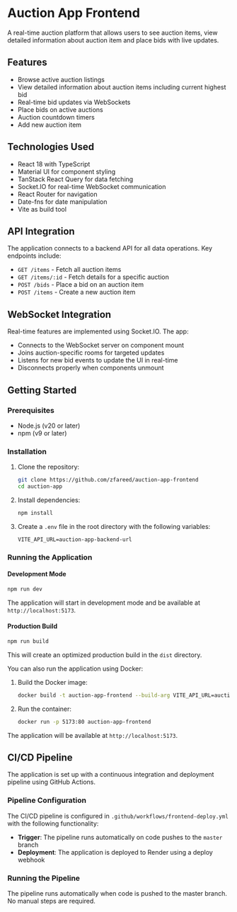 # Auction App Frontend

A real-time auction platform that allows users to see auction items, view detailed information about auction item and place bids with live updates.

## Features

- Browse active auction listings  
- View detailed information about auction items including current highest bid  
- Real-time bid updates via WebSockets  
- Place bids on active auctions  
- Auction countdown timers  
- Add new auction item

## Technologies Used

- React 18 with TypeScript  
- Material UI for component styling  
- TanStack React Query for data fetching  
- Socket.IO for real-time WebSocket communication  
- React Router for navigation  
- Date-fns for date manipulation  
- Vite as build tool  



## API Integration

The application connects to a backend API for all data operations. Key endpoints include:

- `GET /items` - Fetch all auction items  
- `GET /items/:id` - Fetch details for a specific auction  
- `POST /bids` - Place a bid on an auction item  
- `POST /items` - Create a new auction item  

## WebSocket Integration

Real-time features are implemented using Socket.IO. The app:

- Connects to the WebSocket server on component mount  
- Joins auction-specific rooms for targeted updates  
- Listens for new bid events to update the UI in real-time  
- Disconnects properly when components unmount  

## Getting Started

### Prerequisites

- Node.js (v20 or later)
- npm (v9 or later)

### Installation

1. Clone the repository:

   ```bash
   git clone https://github.com/zfareed/auction-app-frontend
   cd auction-app
   ```

2. Install dependencies:

   ```bash
   npm install
   ```

3. Create a `.env` file in the root directory with the following variables:

   ```env
   VITE_API_URL=auction-app-backend-url
   ```
### Running the Application

#### Development Mode

```bash
npm run dev
```

The application will start in development mode and be available at `http://localhost:5173`.

#### Production Build

```bash
npm run build
```

This will create an optimized production build in the `dist` directory.


You can also run the application using Docker:

1. Build the Docker image:

   ```bash
   docker build -t auction-app-frontend --build-arg VITE_API_URL=auction-app-backend-url .
   ```

2. Run the container:

   ```bash
   docker run -p 5173:80 auction-app-frontend
   ```

The application will be available at `http://localhost:5173`.


## CI/CD Pipeline

The application is set up with a continuous integration and deployment pipeline using GitHub Actions.

### Pipeline Configuration

The CI/CD pipeline is configured in `.github/workflows/frontend-deploy.yml` with the following functionality:

- **Trigger**: The pipeline runs automatically on code pushes to the `master` branch
- **Deployment**: The application is deployed to Render using a deploy webhook

### Running the Pipeline

The pipeline runs automatically when code is pushed to the master branch. No manual steps are required.